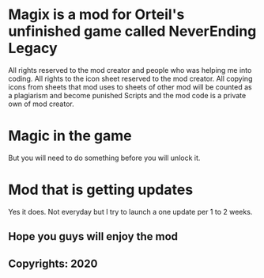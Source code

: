 # Magix is a mod for Orteil's unfinished game called NeverEnding Legacy
All rights reserved to the mod creator and people who was helping me into coding.
All rights to the icon sheet reserved to the mod creator. All copying icons from sheets that mod uses to sheets of other mod will be counted as a plagiarism and become punished
Scripts and the mod code is a private own of mod creator.

# Magic in the game
But you will need to do something before you will unlock it.

# Mod that is getting updates
Yes it does. Not everyday but I try to launch a one update per 1 to 2 weeks.

## Hope you guys will enjoy the mod ##
## Copyrights: 2020
